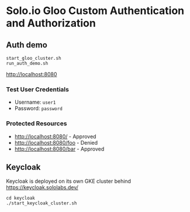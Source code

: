 # Solo.io Gloo Custom Authentication and Authorization

## Auth demo

```shell
start_gloo_cluster.sh
run_auth_demo.sh
```

<http://localhost:8080>

### Test User Credentials

* Username: `user1`
* Password: `password`

### Protected Resources

* <http://localhost:8080/> - Approved
* <http://localhost:8080/foo> - Denied
* <http://localhost:8080/bar> - Approved

## Keycloak

Keycloak is deployed on its own GKE cluster behind <https://keycloak.sololabs.dev/>

```shell
cd keycloak
./start_keycloak_cluster.sh
```

